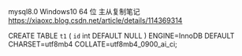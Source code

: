mysql8.0 Windows10 64 位 主从复制笔记
https://xiaoxc.blog.csdn.net/article/details/114369314

CREATE TABLE `t1` (
  `id` int DEFAULT NULL
) ENGINE=InnoDB DEFAULT CHARSET=utf8mb4 COLLATE=utf8mb4_0900_ai_ci;


